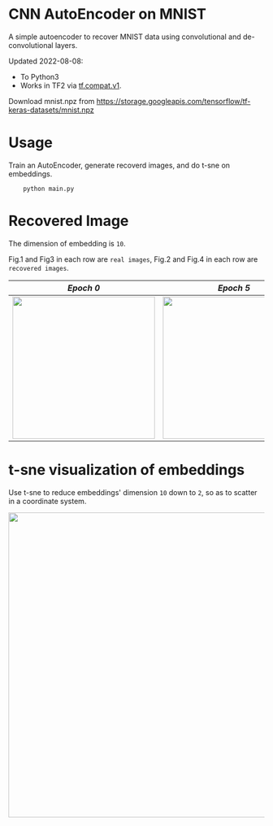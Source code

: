 # CNN AutoEncoder on MNIST 

A simple autoencoder to recover MNIST data using convolutional and de-convolutional layers.

Updated 2022-08-08:
- To Python3
- Works in TF2 via <a href="https://www.tensorflow.org/guide/migrate">tf.compat.v1</a>.

Download mnist.npz from https://storage.googleapis.com/tensorflow/tf-keras-datasets/mnist.npz

# Usage

Train an AutoEncoder, generate recoverd images, and do t-sne on embeddings.

```shell
    python main.py
```

# Recovered Image

The dimension of embedding is `10`.

Fig.1 and Fig3 in each row are `real images`, Fig.2 and Fig.4 in each row are `recovered images`.

*Epoch 0* | *Epoch 5* | *Epoch 9*
:---: | :---: | :---: 
<img src="figs/AE/sample_epoch_0.png" width=280px> | <img src="figs/AE/sample_epoch_5.png" width=280px> | <img src="figs/AE/sample_epoch_9.png" width=280px> | 

# t-sne visualization of embeddings

Use t-sne to reduce embeddings' dimension `10` down to `2`, so as to scatter in a coordinate system.

<center>
<img src="figs/AE/tsne.png" width=600px>

